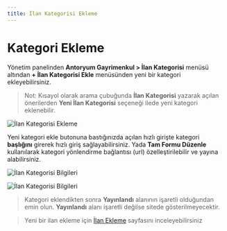 ```yaml
---
title: İlan Kategorisi Ekleme
---
```


# Kategori Ekleme

Yönetim panelinden **Antoryum Gayrimenkul > İlan Kategorisi** menüsü altından **+ İlan Kategorisi Ekle** menüsünden yeni bir kategori ekleyebilirsiniz.

> Not: Kısayol olarak arama çubuğunda **İlan Kategorisi** yazarak açılan önerilerden **Yeni İlan Kategorisi** seçeneği ilede yeni kategori eklenebilir.

 ![İlan Kategorisi Ekleme](/assets/antoryum_gayrimenkul/images/internal/estate/kategori_arama.png)

 Yeni kategori ekle butonuna bastığınızda açılan hızlı girişte kategori **başlığını** girerek hızlı giriş sağlayabilirsiniz. Yada **Tam Formu Düzenle** kullanılarak kategori yönlendirme bağlantısı (url) özelleştirilebilir ve yayına alabilirsiniz.

 ![İlan Kategorisi  Bilgileri](/assets/antoryum_gayrimenkul/images/internal/estate/kategori_ekle.png)

 ![İlan Kategorisi  Bilgileri](/assets/antoryum_gayrimenkul/images/internal/estate/kategori_ekle_2.png)

> Kategori eklendikten sonra **Yayınlandı** alanının işaretli olduğundan emin olun. **Yayınlandı** alanı işaretli değilse sitede gösterilmeyecektir.

> Yeni bir ilan ekleme için [İlan Ekleme](/internal/estate/overview) sayfasını inceleyebilirsiniz